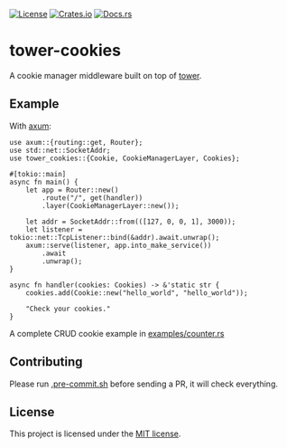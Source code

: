 [![License](https://img.shields.io/crates/l/tower-cookies.svg)](https://choosealicense.com/licenses/mit/)
[![Crates.io](https://img.shields.io/crates/v/tower-cookies.svg)](https://crates.io/crates/tower-cookies)
[![Docs.rs](https://docs.rs/tower-cookies/badge.svg)](https://docs.rs/tower-cookies)

# tower-cookies

A cookie manager middleware built on top of [tower].

## Example

With [axum]:

```rust,no_run
use axum::{routing::get, Router};
use std::net::SocketAddr;
use tower_cookies::{Cookie, CookieManagerLayer, Cookies};

#[tokio::main]
async fn main() {
    let app = Router::new()
        .route("/", get(handler))
        .layer(CookieManagerLayer::new());

    let addr = SocketAddr::from(([127, 0, 0, 1], 3000));
    let listener = tokio::net::TcpListener::bind(&addr).await.unwrap();
    axum::serve(listener, app.into_make_service())
        .await
        .unwrap();
}

async fn handler(cookies: Cookies) -> &'static str {
    cookies.add(Cookie::new("hello_world", "hello_world"));

    "Check your cookies."
}
```

A complete CRUD cookie example in [examples/counter.rs][example]

[axum]: https://crates.io/crates/axum
[tower]: https://crates.io/crates/tower
[example]: https://github.com/imbolc/tower-cookies/blob/main/examples/counter.rs

## Contributing

Please run [.pre-commit.sh] before sending a PR, it will check everything.

## License

This project is licensed under the [MIT license][license].

[.pre-commit.sh]:
  https://github.com/imbolc/tower-cookies/blob/main/.pre-commit.sh
[license]: https://github.com/imbolc/tower-cookies/blob/main/LICENSE

